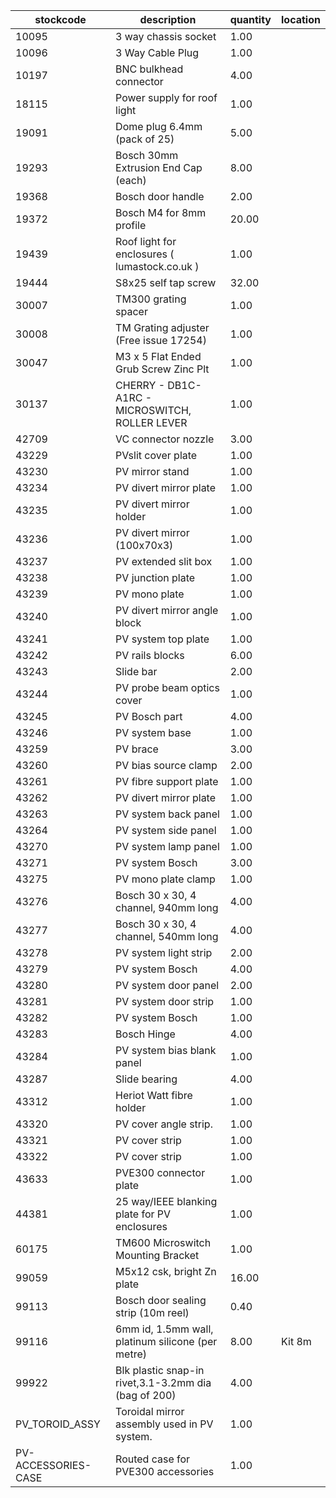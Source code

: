 |stockcode|description|quantity|location|
|---------|-----------|--------|--------|
|10095|3 way chassis socket|1.00||
|10096|3 Way Cable Plug|1.00||
|10197|BNC bulkhead connector|4.00||
|18115|Power supply for roof light|1.00||
|19091|Dome plug 6.4mm (pack of 25)|5.00||
|19293|Bosch 30mm Extrusion End Cap (each)|8.00||
|19368|Bosch door handle|2.00||
|19372|Bosch M4 for 8mm profile|20.00||
|19439|Roof light for enclosures ( lumastock.co.uk )|1.00||
|19444|S8x25 self tap screw|32.00||
|30007|TM300 grating spacer|1.00||
|30008|TM Grating adjuster (Free issue 17254)|1.00||
|30047|M3 x 5 Flat Ended Grub Screw Zinc Plt|1.00||
|30137|CHERRY - DB1C-A1RC - MICROSWITCH, ROLLER LEVER|1.00||
|42709|VC connector nozzle|3.00||
|43229|PVslit cover plate|1.00||
|43230|PV mirror stand|1.00||
|43234|PV divert mirror plate|1.00||
|43235|PV divert mirror holder|1.00||
|43236|PV divert mirror (100x70x3)|1.00||
|43237|PV extended slit box|1.00||
|43238|PV junction plate|1.00||
|43239|PV mono plate|1.00||
|43240|PV divert mirror angle block|1.00||
|43241|PV system top plate|1.00||
|43242|PV rails blocks|6.00||
|43243|Slide bar|2.00||
|43244|PV probe beam optics cover|1.00||
|43245|PV Bosch part|4.00||
|43246|PV system base|1.00||
|43259|PV brace|3.00||
|43260|PV bias source clamp|2.00||
|43261|PV fibre support plate|1.00||
|43262|PV divert mirror plate|1.00||
|43263|PV system back panel|1.00||
|43264|PV system side panel|1.00||
|43270|PV system lamp panel|1.00||
|43271|PV system Bosch|3.00||
|43275|PV mono plate clamp|1.00||
|43276|Bosch 30 x 30, 4 channel, 940mm long|4.00||
|43277|Bosch 30 x 30, 4 channel, 540mm long|4.00||
|43278|PV system light strip|2.00||
|43279|PV system Bosch|4.00||
|43280|PV system door panel|2.00||
|43281|PV system door strip|1.00||
|43282|PV system Bosch|1.00||
|43283|Bosch Hinge|4.00||
|43284|PV system bias blank panel|1.00||
|43287|Slide bearing|4.00||
|43312|Heriot Watt fibre holder|1.00||
|43320|PV cover angle strip.|1.00||
|43321|PV cover strip|1.00||
|43322|PV cover strip|1.00||
|43633|PVE300 connector plate|1.00||
|44381|25 way/IEEE blanking plate for PV enclosures|1.00||
|60175|TM600 Microswitch Mounting Bracket|1.00||
|99059|M5x12 csk, bright Zn plate|16.00||
|99113|Bosch door sealing strip (10m reel)|0.40||
|99116|6mm id, 1.5mm wall, platinum silicone (per metre)|8.00|Kit 8m|
|99922|Blk plastic snap-in rivet,3.1-3.2mm dia (bag of 200)|4.00||
|PV_TOROID_ASSY|Toroidal mirror assembly used in PV system.|1.00||
|PV-ACCESSORIES-CASE|Routed case for PVE300 accessories|1.00||
